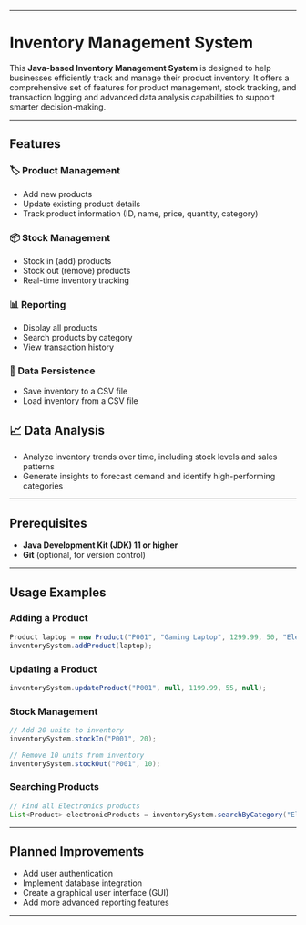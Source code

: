 

--- 

# Inventory Management System  

This **Java-based Inventory Management System** is designed to help businesses efficiently track and manage their product inventory. It offers a comprehensive set of features for product management, stock tracking, and transaction logging and advanced data analysis capabilities to support smarter decision-making.  
 

---

## Features  

### 🏷️ Product Management  
- Add new products  
- Update existing product details  
- Track product information (ID, name, price, quantity, category)  

### 📦 Stock Management  
- Stock in (add) products  
- Stock out (remove) products  
- Real-time inventory tracking  

### 📊 Reporting  
- Display all products  
- Search products by category  
- View transaction history  

### 💾 Data Persistence  
- Save inventory to a CSV file  
- Load inventory from a CSV file  

## 📈 Data Analysis

- Analyze inventory trends over time, including stock levels and sales patterns
- Generate insights to forecast demand and identify high-performing categories

---

## Prerequisites  

- **Java Development Kit (JDK) 11 or higher**  
- **Git** (optional, for version control)  

---

## Usage Examples  

### Adding a Product  
```java
Product laptop = new Product("P001", "Gaming Laptop", 1299.99, 50, "Electronics");
inventorySystem.addProduct(laptop);
```  

### Updating a Product  
```java
inventorySystem.updateProduct("P001", null, 1199.99, 55, null);
```  

### Stock Management  
```java
// Add 20 units to inventory
inventorySystem.stockIn("P001", 20);

// Remove 10 units from inventory
inventorySystem.stockOut("P001", 10);
```  

### Searching Products  
```java
// Find all Electronics products
List<Product> electronicProducts = inventorySystem.searchByCategory("Electronics");
```  

---

## Planned Improvements  
- Add user authentication  
- Implement database integration  
- Create a graphical user interface (GUI)  
- Add more advanced reporting features  

---